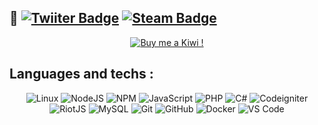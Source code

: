 ## 🥝 [![Twiiter Badge](https://img.shields.io/badge/-arandomkiwi1-0072b1?style=flat&logo=Twitter&logoColor=white&link=https://www.twitter.com/arandomkiwi1/)](https://www.twitter.com/arandomkiwi1/) [![Steam Badge](https://img.shields.io/badge/-aRandomKiwi-2e2d2c?style=flat&logo=Steam&logoColor=white&link=https://steamcommunity.com/profiles/76561198059955795/)](https://steamcommunity.com/profiles/76561198059955795/) 
 <p align="center">
    <a href="https://ko-fi.com/arandomkiwi">
        <img src="https://i.imgur.com/j6rtAY1.png" alt="Buy me a Kiwi !" />
    </a>
</p>

## Languages and techs :

<p align="center">
    <img src="https://img.shields.io/badge/-Linux-800080?style=for-the-badge&logo=linux&logoColor=white" alt="Linux">
    <img src="https://img.shields.io/badge/-NodeJS-067536?style=for-the-badge&logo=nodedotjs&logoColor=white" alt="NodeJS">
    <img src="https://img.shields.io/badge/-NPM-BA55D3?style=for-the-badge&logo=npm&logoColor=white" alt="NPM">
    <img src="https://img.shields.io/badge/-JavaScript-8ee53f?style=for-the-badge&logo=javascript&logoColor=white" alt="JavaScript">
    <img src="https://img.shields.io/badge/-PHP-777BB4?style=for-the-badge&logo=php&logoColor=white" alt="PHP">
    <img src="https://img.shields.io/badge/-C%23-498612?style=for-the-badge&logo=csharp&logoColor=white" alt="C#">
    <img src="https://img.shields.io/badge/-Codeigniter-D5D754?style=for-the-badge&logo=laravel&logoColor=white" alt="Codeigniter">
    <img src="https://img.shields.io/badge/-Riotjs-93DA49?style=for-the-badge&logo=react&logoColor=white" alt="RiotJS">
    <img src="https://img.shields.io/badge/-MySQL-4479A1?style=for-the-badge&logo=mysql&logoColor=white" alt="MySQL">
    <img src="https://img.shields.io/badge/-Git-3fe46c?style=for-the-badge&logo=git&logoColor=white" alt="Git">
    <img src="https://img.shields.io/badge/-Github-181717?style=for-the-badge&logo=github&logoColor=white" alt="GitHub">
    <img src="https://img.shields.io/badge/-Docker-2496ED?style=for-the-badge&logo=docker&logoColor=white" alt="Docker">
    <img src="https://img.shields.io/badge/-VS_Code-007ACC?style=for-the-badge&logo=visual-studio-code&logoColor=white" alt="VS Code">
</p>
